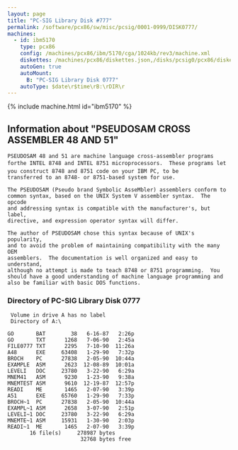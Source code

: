 ```yaml
---
layout: page
title: "PC-SIG Library Disk #777"
permalink: /software/pcx86/sw/misc/pcsig/0001-0999/DISK0777/
machines:
  - id: ibm5170
    type: pcx86
    config: /machines/pcx86/ibm/5170/cga/1024kb/rev3/machine.xml
    diskettes: /machines/pcx86/diskettes.json,/disks/pcsig0/pcx86/diskettes.json
    autoGen: true
    autoMount:
      B: "PC-SIG Library Disk 0777"
    autoType: $date\r$time\rB:\rDIR\r
---
```


{% include machine.html id="ibm5170" %}

## Information about "PSEUDOSAM CROSS ASSEMBLER 48 AND 51"

    PSEUDOSAM 48 and 51 are machine language cross-assembler programs
    forthe INTEL 8748 and INTEL 8751 microprocessors.  These programs let
    you construct 8748 and 8751 code on your IBM PC, to be
    transferred to an 8748- or 8751-based system for use.
    
    The PSEUDOSAM (Pseudo brand Symbolic AsseMbler) assemblers conform to
    common syntax, based on the UNIX System V assembler syntax.  The opcode
    and addressing syntax is compatible with the manufacturer's, but label,
    directive, and expression operator syntax will differ.
    
    The author of PSEUDOSAM chose this syntax because of UNIX's popularity,
    and to avoid the problem of maintaining compatibility with the many OEM
    assemblers.  The documentation is well organized and easy to understand,
    although no attempt is made to teach 8748 or 8751 programming.  You
    should have a good understanding of machine language programming and
    also be familiar with basic DOS functions.

### Directory of PC-SIG Library Disk 0777

     Volume in drive A has no label
     Directory of A:\

    GO       BAT        38   6-16-87   2:26p
    GO       TXT      1268   7-06-90   2:45a
    FILE0777 TXT      2295   7-10-90  11:26a
    A48      EXE     63408   1-29-90   7:32p
    BROCH    PC      27838   2-05-90  10:44a
    EXAMPLE  ASM      2623  12-08-89  10:01a
    LEVELI   DOC     23780   3-22-90   6:29a
    MNEM41   ASM      9230   1-23-90   9:38a
    MNEMTEST ASM      9610  12-19-87  12:57p
    READI    ME       1465   2-07-90   3:39p
    A51      EXE     65760   1-29-90   7:33p
    BROCH~1  PC      27838   2-05-90  10:44a
    EXAMPL~1 ASM      2658   3-07-90   2:51p
    LEVELI~1 DOC     23780   3-22-90   6:29a
    MNEMTE~1 ASM     15931   1-30-90   2:03p
    READI~1  ME       1465   2-07-90   3:39p
           16 file(s)     278987 bytes
                           32768 bytes free
